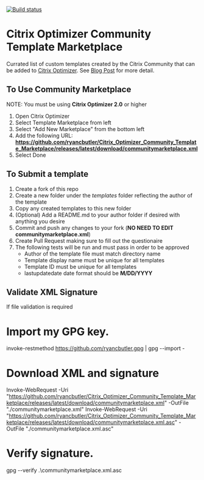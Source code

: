 [![Build status](https://ci.appveyor.com/api/projects/status/ji7x6c05hnv0ik3o/branch/master?svg=true)](https://ci.appveyor.com/project/ryancbutler/citrix-optimizer-community-template-marketplace/branch/master)

# Citrix Optimizer Community Template Marketplace
Currated list of custom templates created by the Citrix Community that can be added to [Citrix Optimizer](https://support.citrix.com/article/CTX224676). See [Blog Post](https://www.techdrabble.com/citrix/35-citrix-optimizer-community-template-marketplace) for more detail.

## To Use Community Marketplace
NOTE: You must be using **Citrix Optimizer 2.0** or higher

1. Open Citrix Optimizer
2. Select Template Marketplace from left
3. Select "Add New Marketplace" from the bottom left
4. Add the following URL:
**https://github.com/ryancbutler/Citrix_Optimizer_Community_Template_Marketplace/releases/latest/download/communitymarketplace.xml**
5. Select Done

## To Submit a template

1. Create a fork of this repo
2. Create a new folder under the *templates* folder reflecting the author of the template
3. Copy any created templates to this new folder
4. (Optional) Add a README.md to your author folder if desired with anything you desire
5. Commit and push any changes to your fork (**NO NEED TO EDIT communitymarketplace.xml**)
6. Create Pull Request making sure to fill out the questionaire
7. The following tests will be run and must pass in order to be approved
    - Author of the template file must match directory name
    - Template display name must be unique for all templates
    - Template ID must be unique for all templates
    - lastupdatedate date format should be **M/DD/YYYY**

## Validate XML Signature
If file validation is required

# Import my GPG key.
invoke-restmethod https://github.com/ryancbutler.gpg | gpg --import -

# Download XML and signature
Invoke-WebRequest -Uri "https://github.com/ryancbutler/Citrix_Optimizer_Community_Template_Marketplace/releases/latest/download/communitymarketplace.xml" -OutFile "./communitymarketplace.xml"
Invoke-WebRequest -Uri "https://github.com/ryancbutler/Citrix_Optimizer_Community_Template_Marketplace/releases/latest/download/communitymarketplace.xml.asc" -OutFile "./communitymarketplace.xml.asc"

# Verify signature.
gpg --verify .\communitymarketplace.xml.asc
